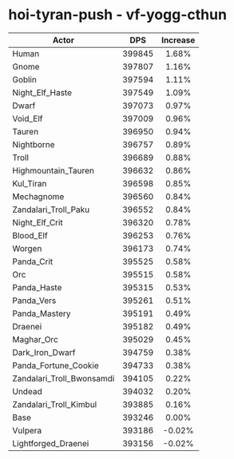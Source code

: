 # hoi-tyran-push - vf-yogg-cthun
| Actor | DPS | Increase |
|---|:---:|:---:|
|Human|399845|1.68%|
|Gnome|397807|1.16%|
|Goblin|397594|1.11%|
|Night_Elf_Haste|397549|1.09%|
|Dwarf|397073|0.97%|
|Void_Elf|397009|0.96%|
|Tauren|396950|0.94%|
|Nightborne|396757|0.89%|
|Troll|396689|0.88%|
|Highmountain_Tauren|396632|0.86%|
|Kul_Tiran|396598|0.85%|
|Mechagnome|396560|0.84%|
|Zandalari_Troll_Paku|396552|0.84%|
|Night_Elf_Crit|396320|0.78%|
|Blood_Elf|396253|0.76%|
|Worgen|396173|0.74%|
|Panda_Crit|395525|0.58%|
|Orc|395515|0.58%|
|Panda_Haste|395315|0.53%|
|Panda_Vers|395261|0.51%|
|Panda_Mastery|395191|0.49%|
|Draenei|395182|0.49%|
|Maghar_Orc|395029|0.45%|
|Dark_Iron_Dwarf|394759|0.38%|
|Panda_Fortune_Cookie|394733|0.38%|
|Zandalari_Troll_Bwonsamdi|394105|0.22%|
|Undead|394032|0.20%|
|Zandalari_Troll_Kimbul|393885|0.16%|
|Base|393246|0.00%|
|Vulpera|393186|-0.02%|
|Lightforged_Draenei|393156|-0.02%|
